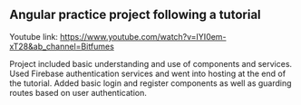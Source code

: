 
## Angular practice project following a tutorial

Youtube link: https://www.youtube.com/watch?v=IYI0em-xT28&ab_channel=Bitfumes

Project included basic understanding and use of components and services. Used Firebase authentication services and went into hosting at the end of the tutorial. Added basic login and register components as well as guarding routes based on user authentication.
